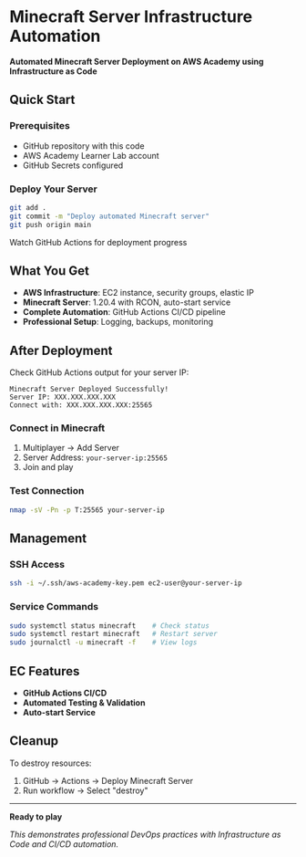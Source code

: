 # Minecraft Server Infrastructure Automation

**Automated Minecraft Server Deployment on AWS Academy using Infrastructure as Code**

## Quick Start

### Prerequisites 
- GitHub repository with this code
- AWS Academy Learner Lab account 
- GitHub Secrets configured

### Deploy Your Server

```bash
git add .
git commit -m "Deploy automated Minecraft server"
git push origin main
```

Watch GitHub Actions for deployment progress

## What You Get

- **AWS Infrastructure**: EC2 instance, security groups, elastic IP
- **Minecraft Server**: 1.20.4 with RCON, auto-start service
- **Complete Automation**: GitHub Actions CI/CD pipeline
- **Professional Setup**: Logging, backups, monitoring

## After Deployment

Check GitHub Actions output for your server IP:
```
Minecraft Server Deployed Successfully!
Server IP: XXX.XXX.XXX.XXX
Connect with: XXX.XXX.XXX.XXX:25565
```

### Connect in Minecraft
1. Multiplayer → Add Server
2. Server Address: `your-server-ip:25565`
3. Join and play

### Test Connection
```bash
nmap -sV -Pn -p T:25565 your-server-ip
```

## Management

### SSH Access
```bash
ssh -i ~/.ssh/aws-academy-key.pem ec2-user@your-server-ip
```

### Service Commands
```bash
sudo systemctl status minecraft    # Check status
sudo systemctl restart minecraft   # Restart server
sudo journalctl -u minecraft -f    # View logs
```

## EC Features

- **GitHub Actions CI/CD** 
- **Automated Testing & Validation**
- **Auto-start Service**

## Cleanup

To destroy resources:
1. GitHub → Actions → Deploy Minecraft Server
2. Run workflow → Select "destroy"

---

**Ready to play**

*This demonstrates professional DevOps practices with Infrastructure as Code and CI/CD automation.*

